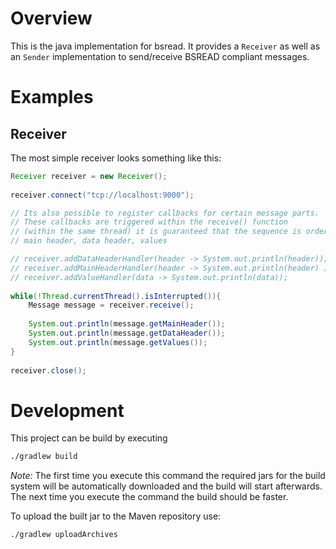 # Overview
This is the java implementation for bsread.
It provides a `Receiver` as well as an `Sender` implementation to send/receive BSREAD compliant messages.

# Examples

## Receiver
The most simple receiver looks something like this:

```java
Receiver receiver = new Receiver();
		
receiver.connect("tcp://localhost:9000");

// Its also possible to register callbacks for certain message parts.
// These callbacks are triggered within the receive() function 
// (within the same thread) it is guaranteed that the sequence is ordered
// main header, data header, values

// receiver.addDataHeaderHandler(header -> System.out.println(header));
// receiver.addMainHeaderHandler(header -> System.out.println(header) );
// receiver.addValueHandler(data -> System.out.println(data));
		
while(!Thread.currentThread().isInterrupted()){
	Message message = receiver.receive();
			
	System.out.println(message.getMainHeader());
	System.out.println(message.getDataHeader());
	System.out.println(message.getValues());
}
		
receiver.close();
```

# Development

This project can be build by executing

```bash
./gradlew build
```

_Note:_ The first time you execute this command the required jars for the build system will be automatically downloaded and the build will start afterwards. The next time you execute the command the build should be faster.

To upload the built jar to the Maven repository use:

```bash
./gradlew uploadArchives
```
